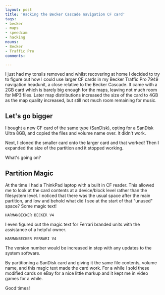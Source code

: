 ```yaml
---
layout: post
title: 'Hacking the Becker Cascade navigation CF card'
tags:
- becker
- maps
- speedcam
- hacking
nouns:
- Becker
- Traffic Pro
comments: 

---
```


I just had my tonsils removed and whilst recovering at home I decided to try to figure out how I could use larger CF cards in my Becker Traffic Pro 7949 navigation headunit, a close relative to the Becker Cascade. It came with a 2GB card which is barely big enough for the maps, leaving not much room for MP3 files. Later map distributions increased the size of the card to 4GB as the map quality increased, but still not much room remaining for music.

## Let's go bigger

I bought a new CF card of the same type (SanDisk), opting for a SanDisk Ultra 8GB, and copied the files and volume name over. It didn't work.

Next, I cloned the smaller card onto the larger card and that worked! Then I expanded the size of the partition and it stopped working. 

What's going on?

## Partition Magic

At the time I had a ThinkPad laptop with a built in CF reader. This allowed me to look at the card contents at a device/block level rather than the filesystem level. I noticed that there was the usual space after the main partition, and low and behold what did I see at the start of that "unused" space? Some magic text!

    HARMANBECKER BECKER V4

I even figured out the magic text for Ferrari branded units with the assistance of a helpful owner. 

    HARMANBECKER FERRARI V4

The version number would be increased in step with any updates to the system software.

By partitioning a SanDisk card and giving it the same file contents, volume name, and this magic text made the card work. For a while I sold these modified cards on eBay for a nice little markup and it kept me in video games for a while. 

Good times!